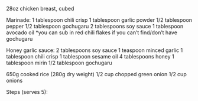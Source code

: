 28oz chicken breast, cubed 

Marinade: 
1 tablespoon chili crisp 
1 tablespoon garlic powder 
1/2 tablespoon pepper 
1/2 tablespoon gochugaru
2 tablespoons soy sauce 
1 tablespoon avocado oil 
*you can sub in red chili flakes if you can’t find/don’t have gochugaru 

Honey garlic sauce: 
2 tablespoons soy sauce 
1 teaspoon minced garlic 
1 tablespoon chili crisp 
1 tablespoon sesame oil 
4 tablespoons honey 
1 tablespoon mirin 
1/2 tablespoon gochugaru 

650g cooked rice (280g dry weight) 
1/2 cup chopped green onion 
1/2 cup onions

Steps (serves 5):